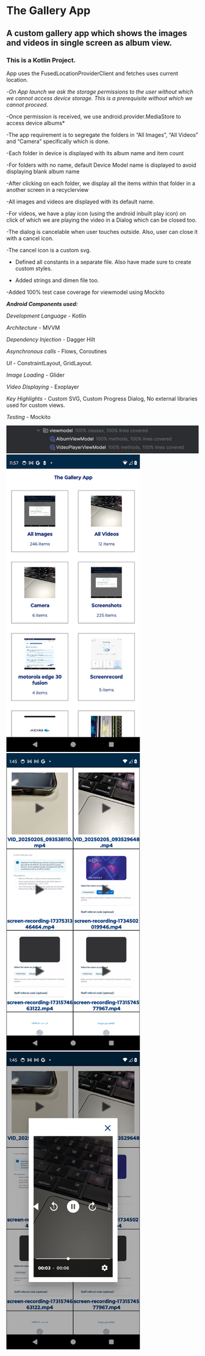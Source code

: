 # The Gallery App

## A custom gallery app which shows the images and videos in single screen as album view.

### This is a Kotlin Project.

App uses the FusedLocationProviderClient and fetches uses current location.

-*On App launch we ask the storage permissions to the user without which we cannot access device storage. 
This is a prerequisite without which we cannot proceed*.
 
-Once permission is received, we use android.provider.MediaStore to access device albums*

-The app requirement is to segregate the folders in “All Images”, “All Videos” and “Camera” specifically which is done.

-Each folder in device is displayed with its album name and item count

-For folders with no name, default Device Model name is displayed to avoid displaying blank album name

-After clicking on each folder, we display all the items within that folder in a another screen in a recyclerview

-All images and videos are displayed with its default name.

-For videos, we have a play icon (using the android inbuilt play icon) on click of which we are playing the video in a Dialog which can be closed too.

-The dialog is cancelable when user touches outside. Also, user can close it with a cancel icon.

-The cancel icon is a custom svg.

- Defined all constants in a separate file. Also have made sure to create custom styles.

- Added strings and dimen file too.
  
-Added 100% test case coverage for viewmodel using Mockito

***Android Components used:***

*Development Language* - Kotlin

*Architecture* - MVVM

*Dependency Injection* - Dagger Hilt

*Asynchronous calls* - Flows, Coroutines

*UI* - ConstraintLayout, GridLayout.

*Image Loading* - Glider

*Video Displaying* - Exoplayer

*Key Highlights* - Custom SVG, Custom Progress Dialog, No external libraries used for custom views.

*Testing* - Mockito

<img src="https://github.com/itsiramk/TheGalleryApp/blob/master/testcoverage.png"> 
<img width="350" alt="image1" src="https://github.com/itsiramk/TheGalleryApp/blob/master/gallery.png"> <img width="350" alt="image2" src="https://github.com/itsiramk/TheGalleryApp/blob/master/videolist.png">  
<img width="350" alt="image3" src="https://github.com/itsiramk/TheGalleryApp/blob/master/videoplay.png">  
